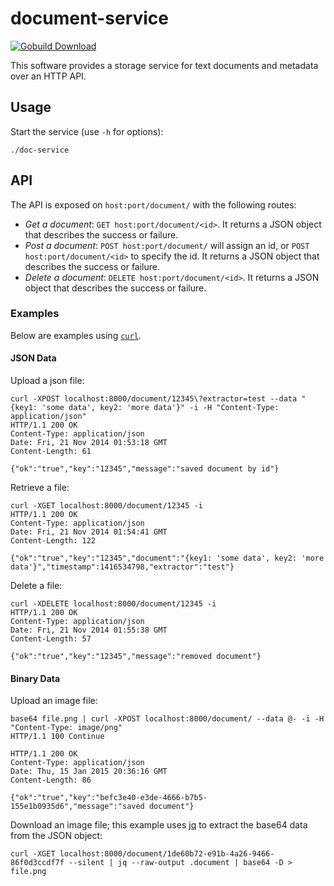 document-service
================

[![Gobuild Download](http://gobuild.io/badge/github.com/stucco/document-service/downloads.svg)](http://gobuild.io/github.com/stucco/document-service)

This software provides a storage service for text documents and metadata over an HTTP API.

## Usage

Start the service (use `-h` for options):

    ./doc-service 

## API

The API is exposed on `host:port/document/` with the following routes:

* *Get a document*: `GET host:port/document/<id>`. It returns a JSON object that describes the success or failure.
* *Post a document*: `POST host:port/document/` will assign an id, or `POST host:port/document/<id>` to specify the id. It returns a JSON object that describes the success or failure.
* *Delete a document*: `DELETE host:port/document/<id>`. It returns a JSON object that describes the success or failure.

### Examples

Below are examples using [`curl`](http://curl.haxx.se).

#### JSON Data

Upload a json file:

```
curl -XPOST localhost:8000/document/12345\?extractor=test --data "{key1: 'some data', key2: 'more data'}" -i -H "Content-Type: application/json"
HTTP/1.1 200 OK
Content-Type: application/json
Date: Fri, 21 Nov 2014 01:53:18 GMT
Content-Length: 61

{"ok":"true","key":"12345","message":"saved document by id"}
```

Retrieve a file:
```
curl -XGET localhost:8000/document/12345 -i
HTTP/1.1 200 OK
Content-Type: application/json
Date: Fri, 21 Nov 2014 01:54:41 GMT
Content-Length: 122

{"ok":"true","key":"12345","document":"{key1: 'some data', key2: 'more data'}","timestamp":1416534798,"extractor":"test"}
```

Delete a file:
```
curl -XDELETE localhost:8000/document/12345 -i
HTTP/1.1 200 OK
Content-Type: application/json
Date: Fri, 21 Nov 2014 01:55:38 GMT
Content-Length: 57

{"ok":"true","key":"12345","message":"removed document"}
```

#### Binary Data

Upload an image file:
```
base64 file.png | curl -XPOST localhost:8000/document/ --data @- -i -H "Content-Type: image/png"
HTTP/1.1 100 Continue

HTTP/1.1 200 OK
Content-Type: application/json
Date: Thu, 15 Jan 2015 20:36:16 GMT
Content-Length: 86

{"ok":"true","key":"befc3e40-e3de-4666-b7b5-155e1b0935d6","message":"saved document"}
```

Download an image file; this example uses [jq](http://stedolan.github.io/jq/) to extract the base64 data from the JSON object:
```
curl -XGET localhost:8000/document/1de60b72-e91b-4a26-9466-86f0d3ccdf7f --silent | jq --raw-output .document | base64 -D > file.png
```
